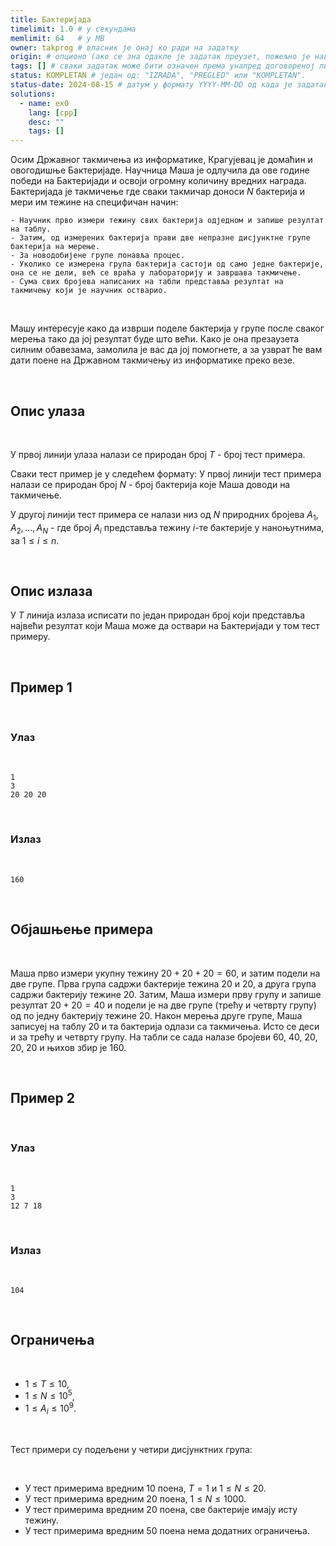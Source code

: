 ```yaml
---
title: Бактеријада
timelimit: 1.0 # у секундама
memlimit: 64   # y MB
owner: takprog # власник је онај ко ради на задатку
origin: # опционо (ако се зна одакле је задатак преузет, пожељно је навести извор)
tags: [] # сваки задатак може бити означен према унапред договореној листи ознака
status: KOMPLETAN # један од: "IZRADA", "PREGLED" или "KOMPLETAN".
status-date: 2024-08-15 # датум у формату YYYY-MM-DD од када је задатак у наведеном статусу
solutions:
  - name: ex0
    lang: [cpp]
    desc: ""
    tags: []
---
```


Осим Државног такмичења из информатике, Крагујевац је домаћин и овогодишње Бактеријаде. Научница Маша је одлучила да ове године победи на Бактеријади и освоји огромну количину вредних награда. Бактеријада је такмичење где сваки такмичар доноси $N$ бактерија и мери им тежине на специфичан начин:

	- Научник прво измери тежину свих бактерија одједном и запише резултат на таблу.
	- Затим, од измерених бактерија прави две непразне дисјунктне групе бактерија на мерење.
	- За новодобијене групе понавља процес.
	- Уколико се измерена група бактерија састоји од само једне бактерије, она се не дели, већ се враћа у лабораторију и завршава такмичење.
	- Сума свих бројева написаних на табли представља резултат на такмичењу који је научник остварио.

<br>

Машу интересује како да изврши поделе бактерија у групе после сваког мерења тако да јој резултат буде што већи. Како је она презаузета силним обавезама, замолила је вас да јој помогнете, а за узврат ће вам дати поене на Државном такмичењу из информатике преко везе.

<br>

## Опис улаза

<br>

У првој линији улаза налази се природан број $T$ - број тест примера.

Сваки тест пример је у следећем формату:
У првој линији тест примера налази се природан број $N$ - број бактерија које Маша доводи на такмичење.

У другој линији тест примера се налази низ од $N$ природних бројева $A_1, A_2, \ldots, A_N$ - где број $A_i$ представља тежину $i$-те бактерије у наноњутнима, за $1 \leq i \leq n$.

<br>

## Опис излаза

У $T$ линија излаза исписати по један природан број који представља највећи резултат који Маша може да оствари на Бактеријади у том тест примеру.


<br>

## Пример 1

<br>

### Улаз

<br>

```
1
3
20 20 20
```

<br>


### Излаз

<br>

```
160
```

<br>

## Објашњење примера

<br>

Маша прво измери укупну тежину $20+20+20=60$, и затим подели на две групе. Прва група садржи бактерије тежина $20$ и $20$, а друга група садржи бактерију тежине $20$. Затим, Маша измери прву групу и запише резултат $20+20=40$ и подели је на две групе (трећу и четврту групу) од по једну бактерију тежине $20$. Након мерења друге групе, Маша записуеј на таблу $20$ и та бактерија одлази са такмичења. Исто се деси и за трећу и четврту групу. На табли се сада налазе бројеви $60$, $40$, $20$, $20$, $20$ и њихов збир је $160$.

<br>

## Пример 2

<br>

### Улаз

<br>

```
1
3
12 7 18
```

<br>


### Излаз

<br>

```
104
```

<br>

## Ограничења

<br>

- $1 \leq T \leq 10$,
- $1 \leq N \leq 10^5$,
- $1 \leq A_i \leq 10^9$.
  
<br>

Тест примери су подељени у четири дисјунктних група:

<br>

- У тест примерима вредним 10 поена, $T = 1$ и $1 \leq N \leq 20$.
- У тест примерима вредним 20 поена, $1 \leq N \leq 1000$.
- У тест примерима вредним 20 поена, све бактерије имају исту тежину.
- У тест примерима вредним 50 поена нема додатних ограничења.
